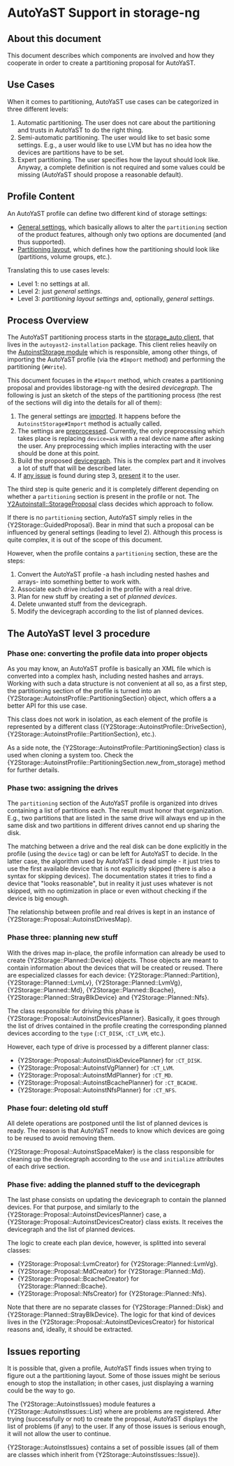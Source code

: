 # AutoYaST Support in storage-ng

## About this document

This document describes which components are involved and how they cooperate in
order to create a partitioning proposal for AutoYaST.

## Use Cases

When it comes to partitioning, AutoYaST use cases can be categorized in three
different levels:

1. Automatic partitioning. The user does not care about the partitioning and
   trusts in AutoYaST to do the right thing.
2. Semi-automatic partitioning. The user would like to set basic some
   settings. E.g., a user would like to use LVM but has no idea how the devices
   are partitions have to be set.
3. Expert partitioning. The user specifies how the layout should look like.
   Anyway, a complete definition is not required and some values could be missing
   (AutoYaST should propose a reasonable default).

## Profile Content

An AutoYaST profile can define two different kind of storage settings:

* [General settings][1], which basically allows to alter the `partitioning` section of the
  product features, although only two options are documented (and thus supported).
* [Partitioning layout][2], which defines how the partitioning should look like (partitions, volume
  groups, etc.).

Translating this to use cases levels:

* Level 1: no settings at all.
* Level 2: just _general settings_.
* Level 3: _partitioning layout settings_ and, optionally, _general settings_.

## Process Overview

The AutoYaST partitioning process starts in the [storage_auto client][3], that
lives in the `autoyast2-installation` package. This client relies heavily on the
[AutoinstStorage module][4] which is responsible, among other things, of
importing the AutoYaST profile (via the `#Import` method) and performing the
partitioning (`#Write`).

This document focuses in the `#Import` method, which creates a partitioning
proposal and provides libstorage-ng with the desired *devicegraph*. The
following is just an sketch of the steps of the partitioning process (the rest
of the sections will dig into the details for all of them):

1. The general settings are [imported][5]. It happens before the
   `AutoinstStorage#Import` method is actually called.
2. The settings are [preprocessed][6]. Currently, the only preprocessing which
   takes place is replacing `device=ask` with a real device name after asking
   the user. Any preprocessing which implies interacting with the user should be
   done at this point.
3. Build the proposed [devicegraph][7]. This is the complex part and it involves a
   lot of stuff that will be described later.
4. If [any issue][8] is found during step 3, [present][9] it to the user.

The third step is quite generic and it is completely different depending on
whether a `partitioning` section is present in the profile or not. The
[Y2Autoinstall::StorageProposal][10] class decides which approach to follow.

If there is no `partitioning` section, AutoYaST simply relies in the
{Y2Storage::GuidedProposal}. Bear in mind that such a proposal can be influenced
by general settings (leading to level 2). Although this process is quite
complex, it is out of the scope of this document.

However, when the profile contains a `partitioning` section, these are the steps:

1. Convert the AutoYaST profile -a hash including nested hashes and arrays-
   into something better to work with.
2. Associate each drive included in the profile with a real drive.
3. Plan for new stuff by creating a set of *planned devices*.
4. Delete unwanted stuff from the devicegraph.
5. Modify the devicegraph according to the list of planned devices.

## The AutoYaST level 3 procedure

### Phase one: converting the profile data into proper objects

As you may know, an AutoYaST profile is basically an XML file which is converted
into a complex hash, including nested hashes and arrays. Working with such a
data structure is not convenient at all so, as a first step, the partitioning
section of the profile is turned into an
{Y2Storage::AutoinstProfile::PartitioningSection} object, which offers a a
better API for this use case.

This class does not work in isolation, as each element of the profile is
represented by a different class ({Y2Storage::AutoinstProfile::DriveSection},
{Y2Storage::AutoinstProfile::PartitionSection}, etc.).

As a side note, the {Y2Storage::AutoinstProfile::PartitioningSection} class is
used when cloning a system too. Check the
{Y2Storage::AutoinstProfile::PartitioningSection.new_from_storage} method for
further details.

### Phase two: assigning the drives

The `partitioning` section of the AutoYaST profile is organized into drives
containing a list of partitions each. The result must honor that organization.
E.g., two partitions that are listed in the same drive will always end up in the
same disk and two partitions in different drives cannot end up sharing the disk.

The matching between a drive and the real disk can be done explicitly in the
profile (using the `device` tag) or can be left for AutoYaST to decide. In the
latter case, the algorithm used by AutoYaST is dead simple - it just tries to
use the first available device that is not explicitly skipped (there is also a
syntax for skipping devices). The documentation states it tries to find a device
that "looks reasonable", but in reality it just uses whatever is not skipped,
with no optimization in place or even without checking if the device is big
enough.

The relationship between profile and real drives is kept in an instance of
{Y2Storage::Proposal::AutoinstDrivesMap}.

### Phase three: planning new stuff

With the drives map in-place, the profile information can already be used to
create {Y2Storage::Planned::Device} objects. Those objects are meant to contain
information about the devices that will be created or reused. There are
especialized classes for each device: {Y2Storage::Planned::Partition},
{Y2Storage::Planned::LvmLv}, {Y2Storage::Planned::LvmVg},
{Y2Storage::Planned::Md}, {Y2Storage::Planned::Bcache},
{Y2Storage::Planned::StrayBlkDevice} and {Y2Storage::Planned::Nfs}.

The class responsible for driving this phase is
{Y2Storage::Proposal::AutoinstDevicesPlanner}. Basically, it goes through the
list of drives contained in the profile creating the corresponding planned
devices according to the `type` (`:CT_DISK`, `:CT_LVM`, etc.).

However, each type of drive is processed by a different planner class:

* {Y2Storage::Proposal::AutoinstDiskDevicePlanner} for `:CT_DISK`.
* {Y2Storage::Proposal::AutoinstVgPlanner} for `:CT_LVM`.
* {Y2Storage::Proposal::AutoinstMdPlanner} for `:CT_MD`.
* {Y2Storage::Proposal::AutoinstBcachePlanner} for `:CT_BCACHE`.
* {Y2Storage::Proposal::AutoinstNfsPlanner} for `:CT_NFS`.

### Phase four: deleting old stuff

All delete operations are postponed until the list of planned devices is
ready. The reason is that AutoYaST needs to know which devices are going to be
reused to avoid removing them.

{Y2Storage::Proposal::AutoinstSpaceMaker} is the class responsible for cleaning
up the devicegraph according to the `use` and `initialize` attributes of each
drive section.

### Phase five: adding the planned stuff to the devicegraph

The last phase consists on updating the devicegraph to contain the planned
devices. For that purpose, and similarly to the
{Y2Storage::Proposal::AutoinstDevicesPlanner} case, a
{Y2Storage::Proposal::AutoinstDevicesCreator} class exists. It receives the
devicegraph and the list of planned devices.

The logic to create each plan device, however, is splitted into several classes:

* {Y2Storage::Proposal::LvmCreator} for {Y2Storage::Planned::LvmVg}.
* {Y2Storage::Proposal::MdCreator} for {Y2Storage::Planned::Md}.
* {Y2Storage::Proposal::BcacheCreator} for {Y2Storage::Planned::Bcache}.
* {Y2Storage::Proposal::NfsCreator} for {Y2Storage::Planned::Nfs}.

Note that there are no separate classes for {Y2Storage::Planned::Disk} and
{Y2Storage::Planned::StrayBlkDevice}. The logic for that kind of devices lives
in the {Y2Storage::Proposal::AutoinstDevicesCreator} for historical reasons and,
ideally, it should be extracted.

## Issues reporting

It is possible that, given a profile, AutoYaST finds issues when trying to
figure out a the partitioning layout. Some of those issues might be serious
enough to stop the installation; in other cases, just displaying a warning could
be the way to go.

The {Y2Storage::AutoinstIssues} module features a
{Y2Storage::AutoinstIssues::List} where are problems are registered. After
trying (successfully or not) to create the proposal, AutoYaST displays the list
of problems (if any) to the user. If any of those issues is serious enough, it
will not allow the user to continue.

{Y2Storage::AutoinstIssues} contains a set of possible issues (all of them
are classes which inherit from {Y2Storage::AutoinstIssues::Issue}).

[1]: https://doc.opensuse.org/projects/autoyast/#CreateProfile.General.storage "General section documentation"
[2]: https://doc.opensuse.org/projects/autoyast/#CreateProfile.Partitioning "Partitioning documentation"
[3]: https://github.com/yast/yast-autoinstallation/blob/20bf1d0ed6dca9d7bd194308db1baf76fe7312cd/src/clients/storage_auto.rb "storage_auto client"
[4]: https://github.com/yast/yast-autoinstallation/blob/75af746a955be0d755e645da41061715329bcd7a/src/modules/AutoinstStorage.rb "AutoinstStorage module"
[5]: https://github.com/yast/yast-autoinstallation/blob/20bf1d0ed6dca9d7bd194308db1baf76fe7312cd/src/modules/AutoinstStorage.rb#L78 "AutoinstStorage#import_general_settings"
[6]: https://github.com/yast/yast-autoinstallation/blob/20bf1d0ed6dca9d7bd194308db1baf76fe7312cd/src/modules/AutoinstStorage.rb#L321 "AutoinstStorage#preprocessed_settings"
[7]: https://github.com/yast/yast-autoinstallation/blob/20bf1d0ed6dca9d7bd194308db1baf76fe7312cd/src/modules/AutoinstStorage.rb#L255 "AutoinstStorage#build_proposal"
[8]: https://github.com/yast/yast-autoinstallation/blob/20bf1d0ed6dca9d7bd194308db1baf76fe7312cd/src/modules/AutoinstStorage.rb#L276 "AutoinstStorage#valid_proposal?"
[9]: https://github.com/yast/yast-autoinstallation/blob/20bf1d0ed6dca9d7bd194308db1baf76fe7312cd/src/modules/AutoinstStorage.rb#L300 "Present issues to the user"
[10]: https://github.com/yast/yast-autoinstallation/blob/20bf1d0ed6dca9d7bd194308db1baf76fe7312cd/src/lib/autoinstall/storage_proposal.rb "StorageProposal"
